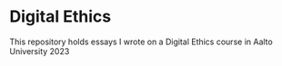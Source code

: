 # Digital Ethics
This repository holds essays I wrote on a Digital Ethics course in Aalto University 2023
